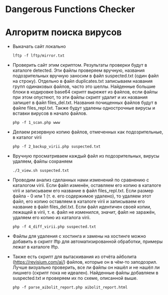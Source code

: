 # Dangerous Functions Checker


# Алгоритм поиска вирусов

* Выкачать сайт локально

	`lftp -f lftp/mirror.txt`

* Проверить сайт этим скриптом. Результаты проверки будут в каталоге detected. Эти файлы проверяем вручную, названия подозрительных вручную заносим в файл suspected.txt (один файл на строку). Отдельно в файл duplicates.txt записываем названия групп одинаковых файлов, часто это шеллы. Найденные большие блоки в кодировке base64 скрипт вырежет из файлов, если файлы при этом опустеют, то эти файлы скрипт удалит и их названия запишет в файл files_del.txt. Названия почищенных файлов будут в файле files_repl.txt. Также будут удалены однострочные вирусы и вставки вирусов в начало файлов.

	`php -f 1_scan.php www`

* Делаем резервную копию файлов, отмеченных как подозрительные, в каталог virii

	`php -f 2_backup_virii.php suspected.txt`

* Вручную просматриваем каждый файл из подозрительных, вирусы удаляем, файлы сохраняем

	`./3_view.sh suspected.txt`

* Проводим анализ сделанных нами изменений по сравнению с каталогом virii. Если файл изменён, оставляем его копию в каталоге virii и записываем его название в файл files_repl.txt. Если размер файла - 0 или 1 (т. е. его содержимое удалено), то удаляем этот файл, его копию оставляем в каталоге virii и записываем его название в файл files_del.txt. Если файл идентичен своей копии, лежащей в virii, т. е. файл не изменился, значит, файл не заражён, удаляем его копию из каталога virii.

	`php -f 4_diff_virii.php suspected.txt`

* Файлы для удаления с хостинга и замены на хостинге можно добавить в скрипт lftp для автоматизированной обработки, примеры лежат в каталоге lftp.

* Также есть скрипт для вытаскивания из отчёта айболита  (https://revisium.com/ai/) файлов, которые он в чём-то заподозрил. Лучше визуально проверить, все ли файлы он нашёл и не нашёл ли лишнего (скрипт пока не идеален). Найденные файлы добавляем в suspected.txt и проверяем их по схеме, описанной выше.

	`php -f parse_aibolit_report.php aibolit_report.html`

